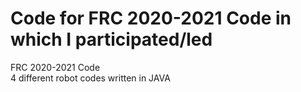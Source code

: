 # Code for FRC 2020-2021 Code in which I participated/led
FRC 2020-2021 Code \
4 different robot codes written in JAVA

